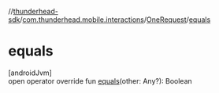 //[thunderhead-sdk](../../../index.md)/[com.thunderhead.mobile.interactions](../index.md)/[OneRequest](index.md)/[equals](equals.md)

# equals

[androidJvm]\
open operator override fun [equals](equals.md)(other: Any?): Boolean
